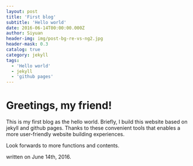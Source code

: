 ```yaml
---
layout: post
title: 'First blog'
subtitle: 'Hello world'
date: 2016-06-14T00:00:00.000Z
author: Siyuan
header-img: img/post-bg-re-vs-ng2.jpg
header-mask: 0.3
catalog: true
category: jekyll
tags:
  - 'Hello world'
  - jekyll
  - 'github pages'
---
```


# Greetings, my friend!

This is my first blog as the hello world. Briefly, I build this website based on jekyll and github pages. Thanks to these convenient tools that enables a more user-friendly website building experiences.

Look forwards to more functions and contents.
  


written on June 14th, 2016.